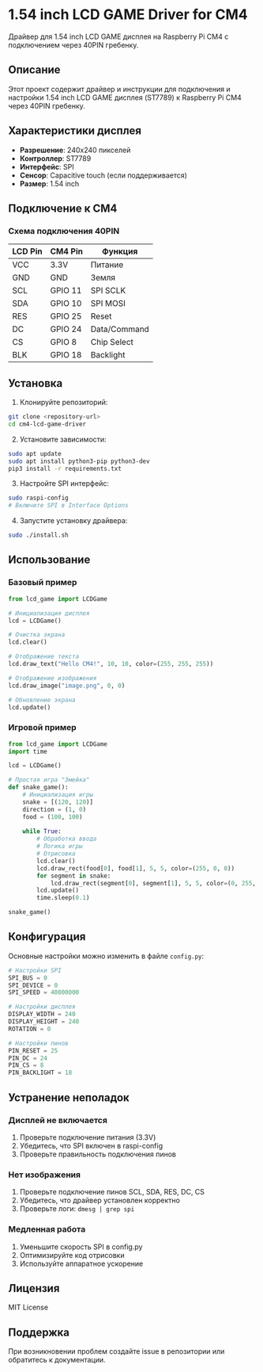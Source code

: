 # 1.54 inch LCD GAME Driver for CM4

Драйвер для 1.54 inch LCD GAME дисплея на Raspberry Pi CM4 с подключением через 40PIN гребенку.

## Описание

Этот проект содержит драйвер и инструкции для подключения и настройки 1.54 inch LCD GAME дисплея (ST7789) к Raspberry Pi CM4 через 40PIN гребенку.

## Характеристики дисплея

- **Разрешение**: 240x240 пикселей
- **Контроллер**: ST7789
- **Интерфейс**: SPI
- **Сенсор**: Capacitive touch (если поддерживается)
- **Размер**: 1.54 inch

## Подключение к CM4

### Схема подключения 40PIN

| LCD Pin | CM4 Pin | Функция |
|---------|---------|---------|
| VCC     | 3.3V    | Питание |
| GND     | GND     | Земля   |
| SCL     | GPIO 11 | SPI SCLK |
| SDA     | GPIO 10 | SPI MOSI |
| RES     | GPIO 25 | Reset |
| DC      | GPIO 24 | Data/Command |
| CS      | GPIO 8  | Chip Select |
| BLK     | GPIO 18 | Backlight |

## Установка

1. Клонируйте репозиторий:
```bash
git clone <repository-url>
cd cm4-lcd-game-driver
```

2. Установите зависимости:
```bash
sudo apt update
sudo apt install python3-pip python3-dev
pip3 install -r requirements.txt
```

3. Настройте SPI интерфейс:
```bash
sudo raspi-config
# Включите SPI в Interface Options
```

4. Запустите установку драйвера:
```bash
sudo ./install.sh
```

## Использование

### Базовый пример

```python
from lcd_game import LCDGame

# Инициализация дисплея
lcd = LCDGame()

# Очистка экрана
lcd.clear()

# Отображение текста
lcd.draw_text("Hello CM4!", 10, 10, color=(255, 255, 255))

# Отображение изображения
lcd.draw_image("image.png", 0, 0)

# Обновление экрана
lcd.update()
```

### Игровой пример

```python
from lcd_game import LCDGame
import time

lcd = LCDGame()

# Простая игра "Змейка"
def snake_game():
    # Инициализация игры
    snake = [(120, 120)]
    direction = (1, 0)
    food = (100, 100)
    
    while True:
        # Обработка ввода
        # Логика игры
        # Отрисовка
        lcd.clear()
        lcd.draw_rect(food[0], food[1], 5, 5, color=(255, 0, 0))
        for segment in snake:
            lcd.draw_rect(segment[0], segment[1], 5, 5, color=(0, 255, 0))
        lcd.update()
        time.sleep(0.1)

snake_game()
```

## Конфигурация

Основные настройки можно изменить в файле `config.py`:

```python
# Настройки SPI
SPI_BUS = 0
SPI_DEVICE = 0
SPI_SPEED = 40000000

# Настройки дисплея
DISPLAY_WIDTH = 240
DISPLAY_HEIGHT = 240
ROTATION = 0

# Настройки пинов
PIN_RESET = 25
PIN_DC = 24
PIN_CS = 8
PIN_BACKLIGHT = 18
```

## Устранение неполадок

### Дисплей не включается
1. Проверьте подключение питания (3.3V)
2. Убедитесь, что SPI включен в raspi-config
3. Проверьте правильность подключения пинов

### Нет изображения
1. Проверьте подключение пинов SCL, SDA, RES, DC, CS
2. Убедитесь, что драйвер установлен корректно
3. Проверьте логи: `dmesg | grep spi`

### Медленная работа
1. Уменьшите скорость SPI в config.py
2. Оптимизируйте код отрисовки
3. Используйте аппаратное ускорение

## Лицензия

MIT License

## Поддержка

При возникновении проблем создайте issue в репозитории или обратитесь к документации.